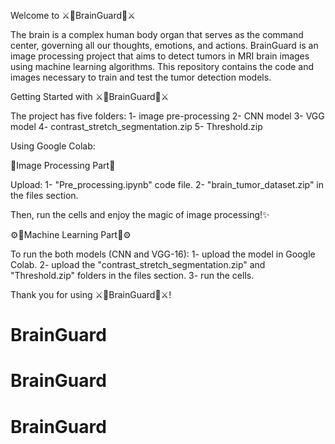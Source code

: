 Welcome to  ⚔️🧠BrainGuard🧠⚔️

The brain is a complex human body organ that serves as the command center, governing all our thoughts, emotions, and actions. BrainGuard is an image processing project that aims to detect tumors in MRI brain images using machine learning algorithms. This repository contains the code and images necessary to train and test the tumor detection models.

Getting Started with ⚔️🧠BrainGuard🧠⚔️

The project has five folders:
1- image pre-processing
2- CNN model
3- VGG model
4- contrast_stretch_segmentation.zip
5- Threshold.zip

Using Google Colab:

🩻Image Processing Part🩻

Upload:
 1- "Pre_processing.ipynb" code file.
 2- "brain_tumor_dataset.zip" in the files section.

Then, run the cells and enjoy the magic of image processing!✨

⚙️🤖Machine Learning Part🤖⚙️

To run the both models (CNN and VGG-16):
1- upload the model in Google Colab.
2- upload the "contrast_stretch_segmentation.zip" and "Threshold.zip" folders in the files section.
3- run the cells.

Thank you for using ⚔️🧠BrainGuard🧠⚔️!




# BrainGuard
# BrainGuard
# BrainGuard
